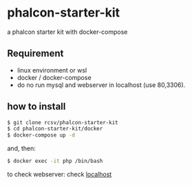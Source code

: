 # phalcon-starter-kit
a phalcon starter kit with docker-compose

## Requirement
- linux environment or wsl
- docker / docker-compose
- do no run mysql and webserver in localhost (use 80,3306).

## how to install

```bash
$ git clone rcsv/phalcon-starter-kit
$ cd phalcon-starter-kit/docker
$ docker-compose up -d
```

and, then:

```bash
$ docker exec -it php /bin/bash
```

to check webserver: check [localhost](https://localhost/)

